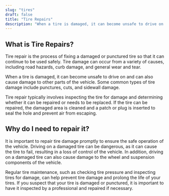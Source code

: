 ```yaml
---
slug: "tires"
draft: false
title: "Tire Repairs"
description: "When a tire is damaged, it can become unsafe to drive on and can also cause damage to other parts of the vehicle. Some common types of tire damage include punctures, cuts, and sidewall damage."
---
```


## What is Tire Repairs?

Tire repair is the process of fixing a damaged or punctured tire so that it can continue to be used safely. Tire damage can occur from a variety of causes, including road hazards, curb damage, and general wear and tear.

When a tire is damaged, it can become unsafe to drive on and can also cause damage to other parts of the vehicle. Some common types of tire damage include punctures, cuts, and sidewall damage.

Tire repair typically involves inspecting the tire for damage and determining whether it can be repaired or needs to be replaced. If the tire can be repaired, the damaged area is cleaned and a patch or plug is inserted to seal the hole and prevent air from escaping.

## Why do I need to repair it?

It is important to repair tire damage promptly to ensure the safe operation of the vehicle. Driving on a damaged tire can be dangerous, as it can cause the tire to fail, resulting in a loss of control of the vehicle. In addition, driving on a damaged tire can also cause damage to the wheel and suspension components of the vehicle.

Regular tire maintenance, such as checking tire pressure and inspecting tires for damage, can help prevent tire damage and prolong the life of your tires. If you suspect that your tire is damaged or punctured, it is important to have it inspected by a professional and repaired if necessary.
